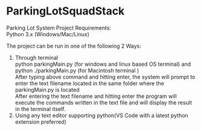 # ParkingLotSquadStack
Parking Lot System 
Project Requirements: \
  Python 3.x (Windows/Mac/Linux)

The project can be run in one of the following 2 Ways: 
  1. Through terminal\
     python parkingMain.py (for windows and linux based OS terminal)  and  python ./parkingMain.py (for Macintosh terminal )\
     After typing above command and hitting enter, the system will prompt to enter the text filename located in the same folder where the parkingMain.py is located\
     After entering the text filename and hitting enter the program will execute the commands written in the text file and will display the result in the terminal itself.
  2. Using any text editor supporting python(VS Code with a latest python extension preferred)

